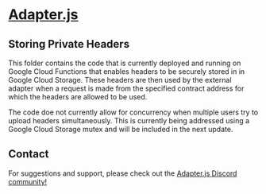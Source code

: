 # [Adapter.js](https://adapterjs.link/)

## Storing Private Headers

This folder contains the code that is currently deployed and running on Google Cloud Functions that enables headers to be securely stored in in Google Cloud Storage.  These headers are then used by the external adapter when a request is made from the specified contract address for which the headers are allowed to be used.

The code doe not currently allow for concurrency when multiple users try to upload headers simultaneously.  This is currently being addressed using a Google Cloud Storage mutex and will be included in the next update.

## Contact

For suggestions and support, please check out the [Adapter.js Discord community!](https://discord.com/invite/jpGx9tMRWa)
